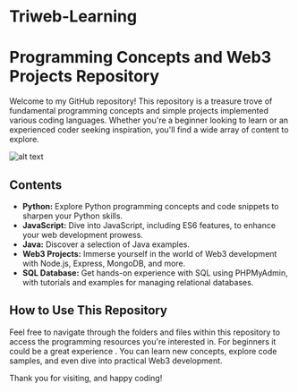 
# Triweb-Learning

# Programming Concepts and Web3 Projects Repository

Welcome to my GitHub repository! This repository is a treasure trove of fundamental programming concepts and simple projects implemented various coding languages. Whether you're a beginner looking to learn or an experienced coder seeking inspiration, you'll find a wide array of content to explore.

![alt text](https://api.asm.skype.com/v1/objects/0-sa-d6-338a6018f7ac8db46229d8726c08e726/views/imgpsh_fullsize_anim)

## Contents

- **Python:** Explore Python programming concepts and code snippets to sharpen your Python skills.
- **JavaScript:** Dive into JavaScript, including ES6 features, to enhance your web development prowess.
- **Java:** Discover a selection of Java examples.
- **Web3 Projects:** Immerse yourself in the world of Web3 development with Node.js, Express, MongoDB, and more.
- **SQL Database:** Get hands-on experience with SQL using PHPMyAdmin, with tutorials and examples for managing relational databases.

## How to Use This Repository

Feel free to navigate through the folders and files within this repository to access the programming resources you're interested in. For beginners it could be a great experience . You can learn new concepts, explore code samples, and even dive into practical Web3 development.

Thank you for visiting, and happy coding!


